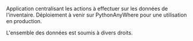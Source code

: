 Application centralisant les actions à effectuer sur les données de l'inventaire. Déploiement à venir sur PythonAnyWhere pour une utilisation en production.

L'ensemble des données est soumis à divers droits.
